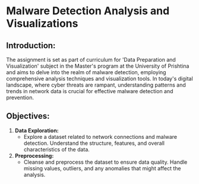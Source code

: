 # Malware Detection Analysis and Visualizations

## Introduction:
The assignment is set as part of curriculum for 'Data Preparation and Visualization' subject in the Master's program at the University of Prishtina and aims to delve into the realm of malware detection, employing comprehensive analysis techniques and visualization tools. In today's digital landscape, where cyber threats are rampant, understanding patterns and trends in network data is crucial for effective malware detection and prevention.

## Objectives:
  1. **Data Exploration:**
        - Explore a dataset related to network connections and malware detection. Understand the structure, features, and overall characteristics of the data.
   2. **Preprocessing:**
      - Cleanse and preprocess the dataset to ensure data quality. Handle missing values, outliers, and any anomalies that might affect the analysis.